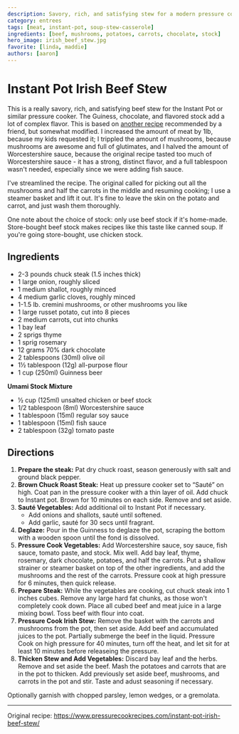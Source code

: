 ```yaml
---
description: Savory, rich, and satisfying stew for a modern pressure cooker.
category: entrees
tags: [meat, instant-pot, soup-stew-casserole]
ingredients: [beef, mushrooms, potatoes, carrots, chocolate, stock]
hero_image: irish_beef_stew.jpg
favorite: [linda, maddie]
authors: [aaron]
---
```


# Instant Pot Irish Beef Stew

This is a really savory, rich, and satisfying beef stew for the Instant Pot or similar pressure cooker. The Guiness, chocolate, and flavored stock add a lot of complex flavor. This is based on [another recipe](https://www.pressurecookrecipes.com/instant-pot-irish-beef-stew/) recommended by a friend, but somewhat modified. I increased the amount of meat by 1lb, because my kids requested it; I trippled the amount of mushrooms, because mushrooms are awesome and full of glutimates, and I halved the amount of Worcestershire sauce, because the original recipe tasted too much of Worcestershire sauce - it has a strong, distinct flavor, and a full tablespoon wasn't needed, especially since we were adding fish sauce. 

I've streamlined the recipe. The original called for picking out all the mushrooms and half the carrots in the middle and resuming cooking; I use a steamer basket and lift it out. It's fine to leave the skin on the potato and carrot, and just wash them thoroughly.

One note about the choice of stock: only use beef stock if it's home-made. Store-bought beef stock makes recipes like this taste like canned soup. If you're going store-bought, use chicken stock.

## Ingredients
- 2-3 pounds chuck steak (1.5 inches thick)
- 1 large onion, roughly sliced
- 1 medium shallot, roughly minced
- 4 medium garlic cloves, roughly minced
- 1-1.5 lb. cremini mushrooms, or other mushrooms you like
- 1 large russet potato, cut into 8 pieces
- 2 medium carrots, cut into chunks
- 1 bay leaf
- 2 sprigs thyme
- 1 sprig rosemary
- 12 grams 70% dark chocolate
- 2 tablespoons (30ml) olive oil
- 1½ tablespoon (12g) all-purpose flour
- 1 cup (250ml) Guinness beer

**Umami Stock Mixture**
- ½ cup (125ml) unsalted chicken or beef stock
- 1/2 tablespoon (8ml) Worcestershire sauce
- 1 tablespoon (15ml) regular soy sauce
- 1 tablespoon (15ml) fish sauce
- 2 tablespoon (32g) tomato paste

## Directions
1. **Prepare the steak:** Pat dry chuck roast, season generously with salt and ground black pepper.  
2. **Brown Chuck Roast Steak:** Heat up pressure cooker set to “Sauté” on high. Coat pan in the pressure cooker with a thin layer of oil. Add chuck to Instant pot. Brown for 10 minutes on each side. Remove and set aside.
2. **Sauté Vegetables:** Add additional oil to Instant Pot if necessary.
    - Add onions and shallots, sauté until softened.
    - Add garlic, sauté for 30 secs until fragrant. 
3. **Deglaze:** Pour in the Guinness to deglaze the pot, scraping the bottom with a wooden spoon until the fond is dissolved. 
4. **Pressure Cook Vegetables:** Add Worcestershire sauce, soy sauce, fish sauce, tomato paste, and stock. Mix well. Add bay leaf, thyme, rosemary, dark chocolate, potatoes, and half the carrots. Put a shallow strainer or steamer basket on top of the other ingredients, and add the mushrooms and the rest of the carrots. Pressure cook at high pressure for 6 minutes, then quick release.
5. **Prepare Steak:** While the vegetables are cooking, cut chuck steak into 1 inches cubes. Remove any large hard fat chunks, as those won't completely cook down. Place all cubed beef and meat juice in a large mixing bowl. Toss beef with flour into coat.
6. **Pressure Cook Irish Stew:** Remove the basket with  the carrots and mushrooms from the pot, then set aside. Add beef and accumulated juices to the pot. Partially submerge the beef in the liquid. Pressure Cook on high pressure for 40 minutes, turn off the heat, and let sit for at least 10 minutes before releaseing the pressure. 
7. **Thicken Stew and Add Vegetables:** Discard bay leaf and the herbs. Remove and set aside the beef. Mash the potatoes and carrots that are in the pot to thicken. Add previously set aside beef, mushrooms, and carrots in the pot and stir. Taste and adust seasoning if necessary.

Optionally garnish with chopped parsley, lemon wedges, or a gremolata. 

* * *

Original recipe: <https://www.pressurecookrecipes.com/instant-pot-irish-beef-stew/>
